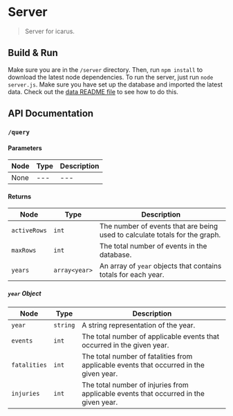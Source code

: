 # Server

> Server for icarus.

## Build & Run

Make sure you are in the `/server` directory. Then, run `npm install` to download the latest node dependencies. To run the server, just run `node server.js`. Make sure you have set up the database and imported the latest data. Check out the [data README file](https://github.com/flytenow/icarus/blob/master/data/README.md) to see how to do this. 

## API Documentation

### `/query`

#### Parameters

| Node | Type | Description |
| --- | --- | --- |
| None | --- | --- |

#### Returns

| Node | Type | Description |
| --- | --- | --- |
| `activeRows` | `int` | The number of events that are being used to calculate totals for the graph. |
| `maxRows` | `int` | The total number of events in the database. |
| `years` | `array<year>` | An array of `year` objects that contains totals for each year. |

##### `year` Object

| Node | Type | Description |
| --- | --- | --- |
| `year` | `string` | A string representation of the year. |
| `events` | `int` | The total number of applicable events that occurred in the given year. |
| `fatalities` | `int` | The total number of fatalities from applicable events that occurred in the given year. |
| `injuries` | `int` | The total number of injuries from applicable events that occurred in the given year. |
